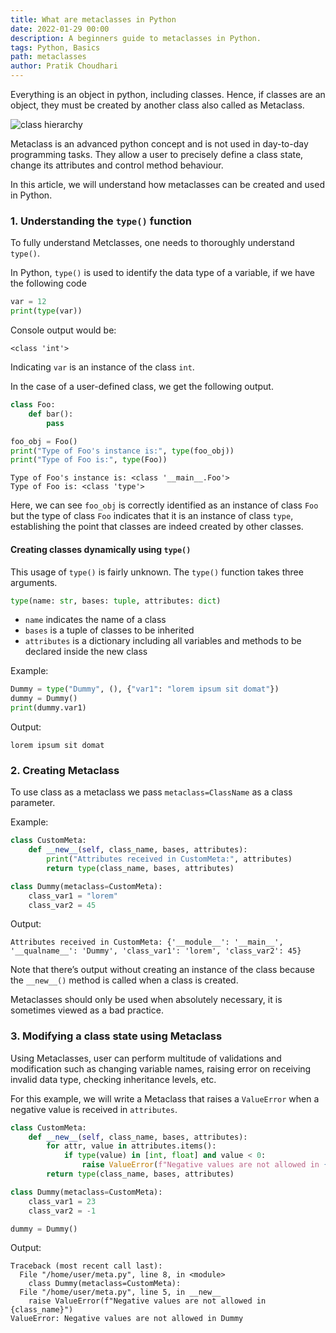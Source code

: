 ```yaml
---
title: What are metaclasses in Python
date: 2022-01-29 00:00
description: A beginners guide to metaclasses in Python.
tags: Python, Basics
path: metaclasses
author: Pratik Choudhari
---
```


Everything is an object in python, including classes. Hence, if classes are an object, they must be created by another class also called as Metaclass.

![class hierarchy](/images/metaclass.jpg)

Metaclass is an advanced python concept and is not used in day-to-day programming tasks. They allow a user to precisely define a class state, change its attributes and control method behaviour. 

In this article, we will understand how metaclasses can be created and used in Python.

### 1. Understanding the `type()` function

To fully understand Metclasses, one needs to thoroughly understand `type()`. 

In Python, `type()` is used to identify the data type of a variable, if we have the following code

```python
var = 12
print(type(var))
```

Console output would be:

```console
<class 'int'>
```

Indicating `var` is an instance of the class `int`.

In the case of a user-defined class, we get the following output.

```python
class Foo:
    def bar():
        pass

foo_obj = Foo()
print("Type of Foo's instance is:", type(foo_obj))
print("Type of Foo is:", type(Foo))
```

```console
Type of Foo's instance is: <class '__main__.Foo'>
Type of Foo is: <class 'type'>
```

Here, we can see `foo_obj` is correctly identified as an instance of class `Foo` but the type of class `Foo` indicates that it is an instance of class `type`, establishing the point that classes are indeed created by other classes.

#### Creating classes dynamically using `type()`

This usage of `type()` is fairly unknown. The `type()` function takes three arguments.

```python
type(name: str, bases: tuple, attributes: dict)
```

- `name` indicates the name of a class
- `bases` is a tuple of classes to be inherited
- `attributes` is a dictionary including all variables and methods to be declared inside the new class

Example:

```python
Dummy = type("Dummy", (), {"var1": "lorem ipsum sit domat"})
dummy = Dummy()
print(dummy.var1)
```

Output:

```console
lorem ipsum sit domat
```

### 2. Creating Metaclass

To use class as a metaclass we pass `metaclass=ClassName` as a class parameter.

Example:

```python
class CustomMeta:
    def __new__(self, class_name, bases, attributes):
        print("Attributes received in CustomMeta:", attributes)
        return type(class_name, bases, attributes)

class Dummy(metaclass=CustomMeta):
    class_var1 = "lorem"
    class_var2 = 45
```

Output:

```console
Attributes received in CustomMeta: {'__module__': '__main__', '__qualname__': 'Dummy', 'class_var1': 'lorem', 'class_var2': 45}
```

Note that there’s output without creating an instance of the class because the `__new__()` method is called when a class is created.

Metaclasses should only be used when absolutely necessary, it is sometimes viewed as a bad practice.

### 3. Modifying a class state using Metaclass

Using Metaclasses, user can perform multitude of validations and modification such as changing variable names, raising error on receiving invalid data type, checking inheritance levels, etc.

For this example, we will write a Metaclass that raises a `ValueError` when a negative value is received in `attributes`.

```python
class CustomMeta:
    def __new__(self, class_name, bases, attributes):
        for attr, value in attributes.items():
            if type(value) in [int, float] and value < 0:
                raise ValueError(f"Negative values are not allowed in {class_name}")
        return type(class_name, bases, attributes)

class Dummy(metaclass=CustomMeta):
    class_var1 = 23
    class_var2 = -1

dummy = Dummy()
```

Output:

```console
Traceback (most recent call last):
  File "/home/user/meta.py", line 8, in <module>
    class Dummy(metaclass=CustomMeta):
  File "/home/user/meta.py", line 5, in __new__
    raise ValueError(f"Negative values are not allowed in {class_name}")
ValueError: Negative values are not allowed in Dummy
```
